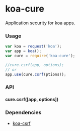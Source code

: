 # koa-cure

Application security for koa apps.

### Usage

```js
var koa = request('koa');
var app = koa();
var cure = require('koa-cure');

//cure.csrf(app, options);
// or
app.use(cure.csrf(ptions));
```

### API

#### cure.csrf([app, options])

### Dependencies

* [koa-csrf](https://github.com/koajs/csrf)
